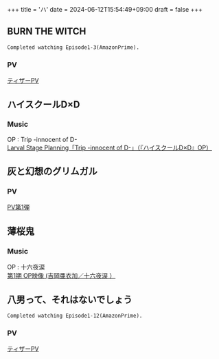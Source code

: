 +++
title = 'ハ'
date = 2024-06-12T15:54:49+09:00
draft = false
+++

## BURN THE WITCH
```
Completed watching Episode1-3(AmazonPrime).
```

### PV
[ティザーPV](https://www.youtube.com/watch?v=E25zlxrgqX0)

## ハイスクールD×D
### Music
OP : Trip -innocent of D-\
[Larval Stage Planning「Trip -innocent of D-」（『ハイスクールD×D』OP）](https://www.youtube.com/watch?v=2dun6sN5bBA)


## 灰と幻想のグリムガル

### PV
[PV第1弾](https://www.youtube.com/watch?v=JpEaUKQVE00)

## 薄桜鬼
### Music
OP : 十六夜涙\
[第1期 OP映像 (吉岡亜衣加／十六夜涙 ）](https://www.youtube.com/watch?v=CYGkaJMySjU)

  

## 八男って、それはないでしょう
```
Completed watching Episode1-12(AmazonPrime).
```

### PV
[ティザーPV](https://www.youtube.com/watch?v=6ORAkd4tVpY)

